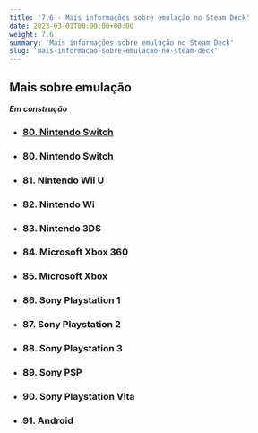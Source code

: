 ```yaml
---
title: '7.6 - Mais informações sobre emulação no Steam Deck'
date: 2023-03-01T00:00:00+00:00
weight: 7.6
summary: 'Mais informações sobre emulação no Steam Deck'
slug: 'mais-informacao-sobre-emulacao-no-steam-deck'
---
```


## Mais sobre emulação
**_Em construção_**
  - ### [80. Nintendo Switch](/guia/emulacao/nintendo/emulacao-nintendo-switch-steam-deck/)
  - ### 80. Nintendo Switch 
  - ### 81. Nintendo Wii U
  - ### 82. Nintendo Wi
  - ### 83. Nintendo 3DS
  - ### 84. Microsoft Xbox 360
  - ### 85. Microsoft Xbox
  - ### 86. Sony Playstation 1
  - ### 87. Sony Playstation 2
  - ### 88. Sony Playstation 3
  - ### 89. Sony PSP
  - ### 90. Sony Playstation Vita
  - ### 91. Android